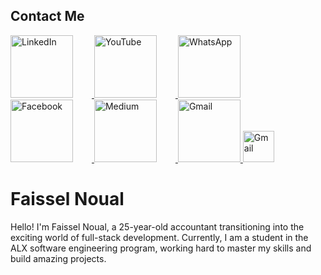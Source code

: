 ## Contact Me

<a href="https://www.linkedin.com/in/faissel-noual-8b81ab20b/" target="_blank" rel="noreferrer">
  <img src="https://raw.githubusercontent.com/danielcranney/readme-generator/main/public/icons/socials/linkedin.svg" width="100" height="100" alt="LinkedIn" style="margin-right: 30px;" />
</a>

<a href="https://www.youtube.com/channel/faisselnoual" target="_blank" rel="noreferrer">
  <img src="https://raw.githubusercontent.com/danielcranney/readme-generator/main/public/icons/socials/youtube.svg" width="100" height="100" alt="YouTube" style="margin-right: 30px;" />
</a>

<a href="https://wa.me/+212777840918" target="_blank" rel="noreferrer">
  <img src="https://upload.wikimedia.org/wikipedia/commons/6/6b/WhatsApp.svg" width="100" height="100" alt="WhatsApp" style="margin-right: 30px;" />
</a>

<a href="https://www.facebook.com/faisselnoual" target="_blank" rel="noreferrer">
  <img src="https://raw.githubusercontent.com/danielcranney/readme-generator/main/public/icons/socials/facebook.svg" width="100" height="100" alt="Facebook" style="margin-right: 30px;" />
</a>

<a href="https://medium.com/@noualfaissel" target="_blank" rel="noreferrer">
  <img src="https://raw.githubusercontent.com/danielcranney/readme-generator/main/public/icons/socials/medium.svg" width="100" height="100" alt="Medium" style="margin-right: 30px;" />
</a>

<a href="mailto:Noualfaissel@gmail.com" target="_blank" rel="noreferrer">
  <img src="https://upload.wikimedia.org/wikipedia/commons/4/4e/Gmail_Icon.png" width="100" height="100" alt="Gmail" />
</a>


<a href="mailto:Noualfaissel@gmail.com" target="_blank" rel="noreferrer">
  <img src="https://upload.wikimedia.org/wikipedia/commons/4/4e/Gmail_Icon.png" width="50" height="50" alt="Gmail" />
</a>

# Faissel Noual

Hello! I'm Faissel Noual,
a 25-year-old accountant transitioning into the exciting world of full-stack development. Currently,
I am a student in the ALX software engineering program, working hard to master my skills and build amazing projects.




